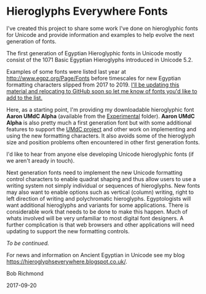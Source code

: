# Hieroglyphs Everywhere Fonts

I've created this project to share some work I've done on hieroglyphic fonts
for Unicode and provide information and examples to help evolve the next generation of fonts.


The first generation of Egyptian Hieroglyphic fonts in Unicode mostly
consist of the 1071 Basic Egyptian Hieroglyphs introduced in Unicode 5.2.

Examples of some fonts were listed last year at http://www.egpz.org/Page/Fonts before timescales for new Egyptian formatting characters slipped from 2017 to 2019. 
<u>I'll be updating this material and relocating to GitHub soon so let me know of fonts you'd like to add to the list.</u>

Here, as a starting point, I'm providing my downloadable hieroglyphic font
**Aaron UMdC Alpha** 
(available from the [Experimental](https://github.com/HieroglyphsEverywhere/Fonts/tree/master/Experimental) folder). **Aaron UMdC Alpha** is also pretty much a first generation font but with some additional features to support the
[UMdC project](https://github.com/HieroglyphsEverywhere/UMdC) and other work on implementing and using the new formatting characters. It also avoids some of the hieroglyph size and position
problems often encountered in other first generation fonts.

I'd like to hear from anyone else developing Unicode hieroglyphic fonts (if we aren't aready in touch). 

Next generation fonts need to implement the new Unicode formatting control characters to enable quadrat shaping and thus allow users to use a writing system
not simply individual or sequences of hieroglyphs. New fonts may also want to enable options such as vertical (column) writing, 
right to left direction of writing and polychromatic hieroglyphs. Egyptologists will want additional hieroglyphs and variants for some
applications. There is considerable work that needs to be done to make this happen. Much of whats involved will be very unfamiliar to
most digital font designers. A further complication is that web browsers and other applications will need updating to support the new formatting controls.

*To be continued.*

For news and information on Ancient Egyptian in Unicode see my blog  https://hieroglyphseverywhere.blogspot.co.uk/.



Bob Richmond

2017-09-20